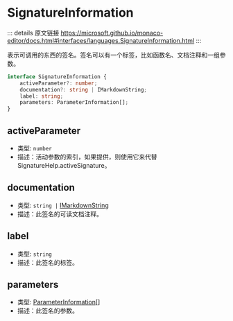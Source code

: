 # SignatureInformation
        
::: details 原文链接
https://microsoft.github.io/monaco-editor/docs.html#interfaces/languages.SignatureInformation.html
:::

表示可调用的东西的签名。签名可以有一个标签，比如函数名、文档注释和一组参数。

```ts
interface SignatureInformation {
    activeParameter?: number;
    documentation?: string | IMarkdownString;
    label: string;
    parameters: ParameterInformation[];
}
```

## activeParameter
- 类型: `number`
- 描述：活动参数的索引，如果提供，则使用它来代替SignatureHelp.activeSignature。
## documentation
- 类型: `string |` [IMarkdownString](/api/IMarkdownString.md)
- 描述：此签名的可读文档注释。
## label
- 类型: `string`
- 描述：此签名的标签。
## parameters
- 类型: [ParameterInformation](/api/languages/ParameterInformation.md)[]
- 描述：此签名的参数。